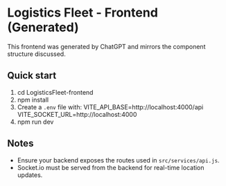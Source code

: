 # Logistics Fleet - Frontend (Generated)

This frontend was generated by ChatGPT and mirrors the component structure discussed.

## Quick start

1. cd LogisticsFleet-frontend
2. npm install
3. Create a `.env` file with:
   VITE_API_BASE=http://localhost:4000/api
   VITE_SOCKET_URL=http://localhost:4000
4. npm run dev

## Notes
- Ensure your backend exposes the routes used in `src/services/api.js`.
- Socket.io must be served from the backend for real-time location updates.
